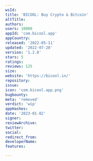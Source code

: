 ```yaml
---
wsId: 
title: 'BICOOL: Buy Crypto & Bitcoin'
altTitle: 
authors: 
users: 10000
appId: 'com.bicool.app'
appCountry: 
released: '2022-05-11'
updated: '2022-07-28'
version: '1.2.8'
stars: 5
ratings: 
reviews: 125
size: 
website: 'https://bicool.in/'
repository: 
issue: 
icon: 'com.bicool.app.png'
bugbounty: 
meta: 'removed'
verdict: 'wip'
appHashes: 
date: '2023-01-02'
signer: 
reviewArchive: 
twitter: 
social: 
redirect_from: 
developerName: 
features: 

---
```


